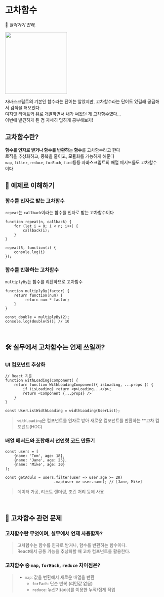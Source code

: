 # 고차함수

📌 *들어가기 전에*,

<img src="https://i.ytimg.com/vi/iQhtaaHqpSc/maxresdefault.jpg" width="200" />

자바스크립트의 기본인 함수라는 단어는 알았지만, 고차함수라는 단어도 있길래 궁금해서 검색을 해보았다.
<br>여지껏 리액트와 뷰로 개발하면서 내가 써왔던 게 고차함수였다...
<br>이번에 발견하게 된 겸 자세히 딥하게 공부해보자!

## 고차함수란?
**함수를 인자로 받거나 함수를 반환하는 함수**를 고차함수라고 한다
<br>로직을 추상화하고, 중복을 줄이고, 모듈화를 가능하게 해준다
<br>`map`, `filter`, `reduce`, `forEach`, `find`등등 자바스크립트의 배열 메서드들도 고차함수이다

## 🧪 예제로 이해하기
### 함수를 인자로 받는 고차함수
`repeat`는 `callback`이라는 함수를 인자로 받는 고차함수이다
```
function repeat(n, callback) {
    for (let i = 0; i < n; i++) {
        callback(i);
    }
}

repeat(5, function(i) {
    console.log(i)
});
```

### 함수를 반환하는 고차함수
`multiplyBy`는 함수를 리턴하므로 고차함수
```
function multiplyBy(factor) {
    return function(num) {
         return num * factor;
    }
}

const double = multiplyBy(2);
console.log(double(5)); // 10
```

<br>

## 🛠️ 실무에서 고차함수는 언제 쓰일까?
### UI 컴포넌트 추상화
```
// React 기준
function withLoading(Component) {
    return function WithLoadingComponent({ isLoading, ...props }) {
        if (isLoading) return <p>Loading...</p>;
        return <Component {...props} />
    }
}

const UserListWidthLoading = widthLoading(UserList);
```
>`withLoading`은 컴포넌트를 인자로 받아 새로운 컴포넌트를 반환하는 **고차 컴포넌트(HOC)


### 배열 메서드와 조합해서 선언형 코드 만들기
```
const users = [
    {name: 'Tom', age: 18},
    {name: 'Jane', age: 25},
    {name: 'Mike', age: 30}
];

const getAduls = users.filter(user => user.age >= 20)
                      .map(user => user.name); // [Jane, Mike]
```
> 데이터 가공, 리스트 렌더링, 조건 처리 등에 사용

<br>

## 🎯 고차함수 관련 문제
### 고차함수란 무엇이며, 실무에서 언제 사용할까?
> 고차함수는 함수를 인자로 받거나, 함수를 반환하는 함수이다.
> <br>React에서 공통 기능을 추상화할 때 고차 컴포넌트를 활용한다.


### 고차함수 중 `map`, `forEach`, `reduce` 차이점은?
> - `map`: 값을 변환해서 새로운 배열을 반환
>   - `forEach`: 단순 반복 (리턴값 없음)
>   - `reduce`: 누산기(acc)를 이용한 누적/집계 작업